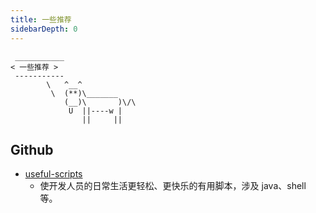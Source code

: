 ```yaml
---
title: 一些推荐
sidebarDepth: 0
---
```


```:no-line-numbers
 ___________
< 一些推荐 >
 -----------
        \   ^__^
         \  (**)\_______
            (__)\       )\/\
             U  ||----w |
                ||     ||
```

## Github 

- [useful-scripts](https://github.com/oldratlee/useful-scripts)
  - 使开发人员的日常生活更轻松、更快乐的有用脚本，涉及 java、shell 等。